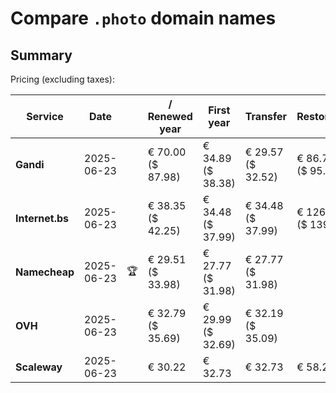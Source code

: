 # Compare `.photo` domain names

## Summary

Pricing (excluding taxes):

| Service | Date |  | / Renewed year | First year | Transfer | Restoration |
|--|--|--|--|--|--|--|
| **Gandi** | 2025-06-23 |  | € 70.00<br>($ 87.98) | € 34.89<br>($ 38.38) | € 29.57<br>($ 32.52) | € 86.76<br>($ 95.44) |
| **Internet.bs** | 2025-06-23 |  | € 38.35<br>($ 42.25) | € 34.48<br>($ 37.99) | € 34.48<br>($ 37.99) | € 126.45<br>($ 139.29) |
| **Namecheap** | 2025-06-23 | 🏆 | € 29.51<br>($ 33.98) | € 27.77<br>($ 31.98) | € 27.77<br>($ 31.98) |  |
| **OVH** | 2025-06-23 |  | € 32.79<br>($ 35.69) | € 29.99<br>($ 32.69) | € 32.19<br>($ 35.09) |  |
| **Scaleway** | 2025-06-23 |  | € 30.22 | € 32.73 | € 32.73 | € 58.26 |
